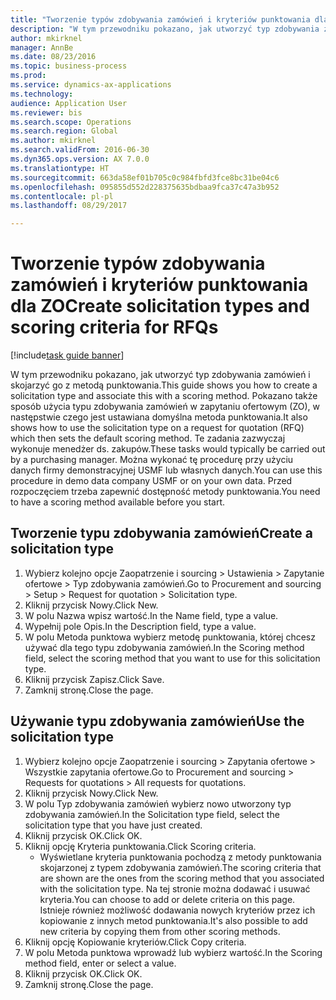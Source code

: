 ```yaml
--- 
title: "Tworzenie typów zdobywania zamówień i kryteriów punktowania dla ZO"
description: "W tym przewodniku pokazano, jak utworzyć typ zdobywania zamówień i skojarzyć go z metodą punktowania."
author: mkirknel
manager: AnnBe
ms.date: 08/23/2016
ms.topic: business-process
ms.prod: 
ms.service: dynamics-ax-applications
ms.technology: 
audience: Application User
ms.reviewer: bis
ms.search.scope: Operations
ms.search.region: Global
ms.author: mkirknel
ms.search.validFrom: 2016-06-30
ms.dyn365.ops.version: AX 7.0.0
ms.translationtype: HT
ms.sourcegitcommit: 663da58ef01b705c0c984fbfd3fce8bc31be04c6
ms.openlocfilehash: 095855d552d228375635bdbaa9fca37c47a3b952
ms.contentlocale: pl-pl
ms.lasthandoff: 08/29/2017

---
```

# <a name="create-solicitation-types-and-scoring-criteria-for-rfqs"></a><span data-ttu-id="ea37a-103">Tworzenie typów zdobywania zamówień i kryteriów punktowania dla ZO</span><span class="sxs-lookup"><span data-stu-id="ea37a-103">Create solicitation types and scoring criteria for RFQs</span></span>

[!include[task guide banner](../../includes/task-guide-banner.md)]

<span data-ttu-id="ea37a-104">W tym przewodniku pokazano, jak utworzyć typ zdobywania zamówień i skojarzyć go z metodą punktowania.</span><span class="sxs-lookup"><span data-stu-id="ea37a-104">This guide shows you how to create a solicitation type and associate this with a scoring method.</span></span> <span data-ttu-id="ea37a-105">Pokazano także sposób użycia typu zdobywania zamówień w zapytaniu ofertowym (ZO), w następstwie czego jest ustawiana domyślna metoda punktowania.</span><span class="sxs-lookup"><span data-stu-id="ea37a-105">It also shows how to use the solicitation type on a request for quotation (RFQ) which then sets the default scoring method.</span></span> <span data-ttu-id="ea37a-106">Te zadania zazwyczaj wykonuje menedżer ds. zakupów.</span><span class="sxs-lookup"><span data-stu-id="ea37a-106">These tasks would typically be carried out by a purchasing manager.</span></span> <span data-ttu-id="ea37a-107">Można wykonać tę procedurę przy użyciu danych firmy demonstracyjnej USMF lub własnych danych.</span><span class="sxs-lookup"><span data-stu-id="ea37a-107">You can use this procedure in demo data company USMF or on your own data.</span></span> <span data-ttu-id="ea37a-108">Przed rozpoczęciem trzeba zapewnić dostępność metody punktowania.</span><span class="sxs-lookup"><span data-stu-id="ea37a-108">You need to have a scoring method available before you start.</span></span>


## <a name="create-a-solicitation-type"></a><span data-ttu-id="ea37a-109">Tworzenie typu zdobywania zamówień</span><span class="sxs-lookup"><span data-stu-id="ea37a-109">Create a solicitation type</span></span>
1. <span data-ttu-id="ea37a-110">Wybierz kolejno opcje Zaopatrzenie i sourcing > Ustawienia > Zapytanie ofertowe > Typ zdobywania zamówień.</span><span class="sxs-lookup"><span data-stu-id="ea37a-110">Go to Procurement and sourcing > Setup > Request for quotation > Solicitation type.</span></span>
2. <span data-ttu-id="ea37a-111">Kliknij przycisk Nowy.</span><span class="sxs-lookup"><span data-stu-id="ea37a-111">Click New.</span></span>
3. <span data-ttu-id="ea37a-112">W polu Nazwa wpisz wartość.</span><span class="sxs-lookup"><span data-stu-id="ea37a-112">In the Name field, type a value.</span></span>
4. <span data-ttu-id="ea37a-113">Wypełnij pole Opis.</span><span class="sxs-lookup"><span data-stu-id="ea37a-113">In the Description field, type a value.</span></span>
5. <span data-ttu-id="ea37a-114">W polu Metoda punktowa wybierz metodę punktowania, której chcesz używać dla tego typu zdobywania zamówień.</span><span class="sxs-lookup"><span data-stu-id="ea37a-114">In the Scoring method field, select the scoring method that you want to use for this solicitation type.</span></span>
6. <span data-ttu-id="ea37a-115">Kliknij przycisk Zapisz.</span><span class="sxs-lookup"><span data-stu-id="ea37a-115">Click Save.</span></span>
7. <span data-ttu-id="ea37a-116">Zamknij stronę.</span><span class="sxs-lookup"><span data-stu-id="ea37a-116">Close the page.</span></span>

## <a name="use-the-solicitation-type"></a><span data-ttu-id="ea37a-117">Używanie typu zdobywania zamówień</span><span class="sxs-lookup"><span data-stu-id="ea37a-117">Use the solicitation type</span></span>
1. <span data-ttu-id="ea37a-118">Wybierz kolejno opcje Zaopatrzenie i sourcing > Zapytania ofertowe > Wszystkie zapytania ofertowe.</span><span class="sxs-lookup"><span data-stu-id="ea37a-118">Go to Procurement and sourcing > Requests for quotations > All requests for quotations.</span></span>
2. <span data-ttu-id="ea37a-119">Kliknij przycisk Nowy.</span><span class="sxs-lookup"><span data-stu-id="ea37a-119">Click New.</span></span>
3. <span data-ttu-id="ea37a-120">W polu Typ zdobywania zamówień wybierz nowo utworzony typ zdobywania zamówień.</span><span class="sxs-lookup"><span data-stu-id="ea37a-120">In the Solicitation type field, select the solicitation type that you have just created.</span></span> 
4. <span data-ttu-id="ea37a-121">Kliknij przycisk OK.</span><span class="sxs-lookup"><span data-stu-id="ea37a-121">Click OK.</span></span>
5. <span data-ttu-id="ea37a-122">Kliknij opcję Kryteria punktowania.</span><span class="sxs-lookup"><span data-stu-id="ea37a-122">Click Scoring criteria.</span></span>
    * <span data-ttu-id="ea37a-123">Wyświetlane kryteria punktowania pochodzą z metody punktowania skojarzonej z typem zdobywania zamówień.</span><span class="sxs-lookup"><span data-stu-id="ea37a-123">The scoring criteria that are shown are the ones from the scoring method that you associated with the solicitation type.</span></span> <span data-ttu-id="ea37a-124">Na tej stronie można dodawać i usuwać kryteria.</span><span class="sxs-lookup"><span data-stu-id="ea37a-124">You can choose to add or delete criteria on this page.</span></span> <span data-ttu-id="ea37a-125">Istnieje również możliwość dodawania nowych kryteriów przez ich kopiowanie z innych metod punktowania.</span><span class="sxs-lookup"><span data-stu-id="ea37a-125">It's also possible to add new criteria by copying them from other scoring methods.</span></span>  
6. <span data-ttu-id="ea37a-126">Kliknij opcję Kopiowanie kryteriów.</span><span class="sxs-lookup"><span data-stu-id="ea37a-126">Click Copy criteria.</span></span>
7. <span data-ttu-id="ea37a-127">W polu Metoda punktowa wprowadź lub wybierz wartość.</span><span class="sxs-lookup"><span data-stu-id="ea37a-127">In the Scoring method field, enter or select a value.</span></span>
8. <span data-ttu-id="ea37a-128">Kliknij przycisk OK.</span><span class="sxs-lookup"><span data-stu-id="ea37a-128">Click OK.</span></span>
9. <span data-ttu-id="ea37a-129">Zamknij stronę.</span><span class="sxs-lookup"><span data-stu-id="ea37a-129">Close the page.</span></span>



